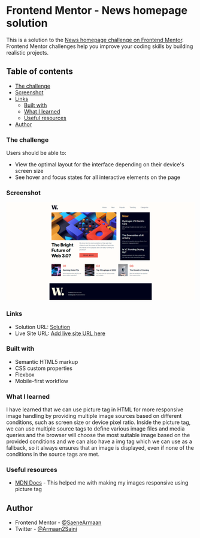 # Frontend Mentor - News homepage solution

This is a solution to the [News homepage challenge on Frontend Mentor](https://www.frontendmentor.io/challenges/news-homepage-H6SWTa1MFl). Frontend Mentor challenges help you improve your coding skills by building realistic projects.

## Table of contents

- [The challenge](#the-challenge)
- [Screenshot](#screenshot)
- [Links](#links)
  - [Built with](#built-with)
  - [What I learned](#what-i-learned)
  - [Useful resources](#useful-resources)
- [Author](#author)

### The challenge

Users should be able to:

- View the optimal layout for the interface depending on their device's screen size
- See hover and focus states for all interactive elements on the page

### Screenshot

![](./screenshot.png)

### Links

- Solution URL: [Solution](https://github.com/SaeneArmaan/News-Homepage-Main)
- Live Site URL: [Add live site URL here](https://your-live-site-url.com)

### Built with

- Semantic HTML5 markup
- CSS custom properties
- Flexbox
- Mobile-first workflow

### What I learned

I have learned that we can use picture tag in HTML for more responsive image handling by providing multiple image sources based on different conditions, such as screen size or device pixel ratio. Inside the picture tag, we can use multiple source tags to define various image files and media queries and the browser will choose the most suitable image based on the provided conditions and we can also have a img tag which we can use as a fallback, so it always ensures that an image is displayed, even if none of the conditions in the source tags are met.

### Useful resources

- [MDN Docs](https://developer.mozilla.org/en-US/) - This helped me with making my images responsive using picture tag

## Author

- Frontend Mentor - [@SaeneArmaan](https://www.frontendmentor.io/profile/SaeneArmaan)
- Twitter - [@Armaan2Saini](https://x.com/Armaan2Saini)
